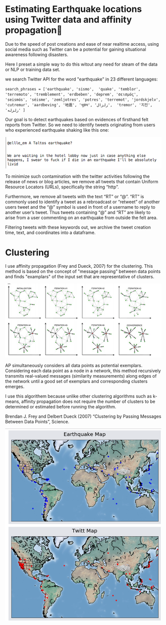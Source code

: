 # Estimating Earthquake locations using Twitter data and affinity propagation

Due to the speed of post creations and ease of near realtime access, using social media such as Twitter can be a potential for gaining situational awareness following disasters.

Here I preset a simple way to do this witout any need for steam of the data or NLP or training data set.

we search Twitter API for the word "earthquake" in 23 different languages:

`search_phrases = ['earthquake', 'sismo', 
                     'quake', 'temblor',
                     'terremoto', 'tremblement',
                     'erdbeben', 'deprem',
                     'σεισμός', 'seismós',
                     'séisme', 'zemljotres',
                     'potres', 'terremot',
                     'jordskjelv', 'cutremur',
                     'aardbeving', '地震',
                     'भूकंप', 'زلزال', 
                     'tremor', '지진', 'زلزله' ]`
                     
Our goal is to detect earthquakes based on evidences of firsthand felt reports from Twitter. So we need to identify tweets originating from users who experienced earthquake shaking like this one:

![the tweets we are looking for](F.png)

To minimize such contamination with the twitter activities following the release of news or blog articles, we remove all tweets that contain Uniform Resource Locators (URLs), specifically the
string “http”. 

Furthermore, we remove all tweets with the text “RT” or “@”. “RT” is commonly used to identify a tweet 
as a rebroadcast or “retweet” of another users tweet and the “@” symbol is used in front of a username to reply to another user’s tweet. 
Thus tweets containing “@” and “RT” are likely to arise from a user commenting on an earthquake from outside the felt area.

Filtering tweets with these keywords out, we archive the tweet creation time, text, and coordinates into a dataframe.

# Clustering

I use affinity propagation (Frey and Dueck, 2007) for the clustering. 
This method is based on the concept of "message passing" between data points and finds "examplars" of the input set that are representative of clusters.

![affinity propagation](F5.png)

AP simultaneously considers all data points as potential exemplars. Considering each data point as a node in
a network, this method recursively transmits real-valued messages (similarity measurements) along edges of the network until a good set of exemplars and corresponding clusters emerges.

I use this algorithem because unlike other clustering algorithms such as k-means, affinity propagation does not require the number of clusters to be determined or estimated before running the algorithm. 

Brendan J. Frey and Delbert Dueck (2007) “Clustering by Passing Messages Between Data Points”, Science.

![results](F6.png)


